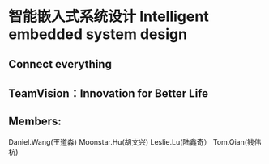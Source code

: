 #  智能嵌入式系统设计 Intelligent embedded system design
## Connect everything
## TeamVision：Innovation for Better Life  
## Members:
   Daniel.Wang(王道淼) Moonstar.Hu(胡文兴) Leslie.Lu(陆鑫奇） Tom.Qian(钱伟杭)
   
